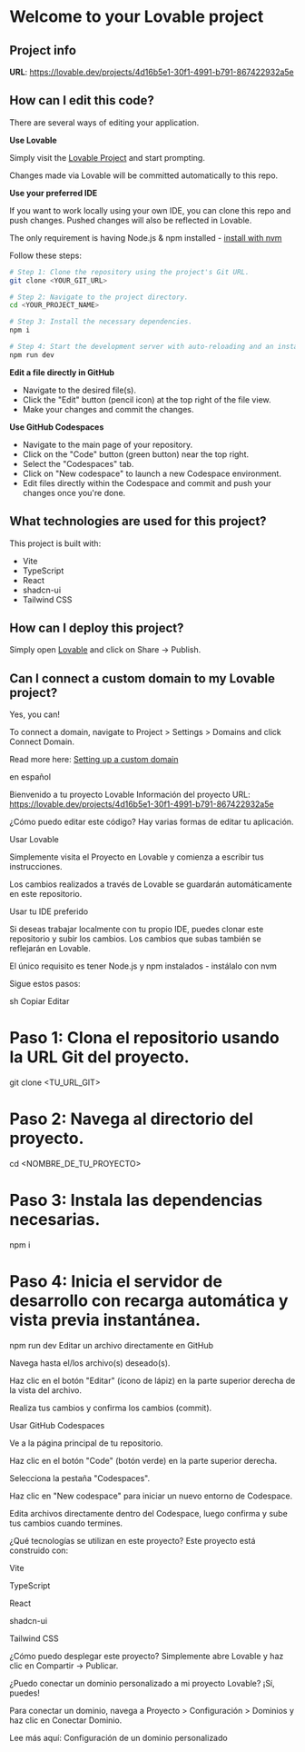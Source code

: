# Welcome to your Lovable project

## Project info

**URL**: https://lovable.dev/projects/4d16b5e1-30f1-4991-b791-867422932a5e

## How can I edit this code?

There are several ways of editing your application.

**Use Lovable**

Simply visit the [Lovable Project](https://lovable.dev/projects/4d16b5e1-30f1-4991-b791-867422932a5e) and start prompting.

Changes made via Lovable will be committed automatically to this repo.

**Use your preferred IDE**

If you want to work locally using your own IDE, you can clone this repo and push changes. Pushed changes will also be reflected in Lovable.

The only requirement is having Node.js & npm installed - [install with nvm](https://github.com/nvm-sh/nvm#installing-and-updating)

Follow these steps:

```sh
# Step 1: Clone the repository using the project's Git URL.
git clone <YOUR_GIT_URL>

# Step 2: Navigate to the project directory.
cd <YOUR_PROJECT_NAME>

# Step 3: Install the necessary dependencies.
npm i

# Step 4: Start the development server with auto-reloading and an instant preview.
npm run dev
```

**Edit a file directly in GitHub**

- Navigate to the desired file(s).
- Click the "Edit" button (pencil icon) at the top right of the file view.
- Make your changes and commit the changes.

**Use GitHub Codespaces**

- Navigate to the main page of your repository.
- Click on the "Code" button (green button) near the top right.
- Select the "Codespaces" tab.
- Click on "New codespace" to launch a new Codespace environment.
- Edit files directly within the Codespace and commit and push your changes once you're done.

## What technologies are used for this project?

This project is built with:

- Vite
- TypeScript
- React
- shadcn-ui
- Tailwind CSS

## How can I deploy this project?

Simply open [Lovable](https://lovable.dev/projects/4d16b5e1-30f1-4991-b791-867422932a5e) and click on Share -> Publish.

## Can I connect a custom domain to my Lovable project?

Yes, you can!

To connect a domain, navigate to Project > Settings > Domains and click Connect Domain.

Read more here: [Setting up a custom domain](https://docs.lovable.dev/tips-tricks/custom-domain#step-by-step-guide)

en español

Bienvenido a tu proyecto Lovable
Información del proyecto
URL: https://lovable.dev/projects/4d16b5e1-30f1-4991-b791-867422932a5e

¿Cómo puedo editar este código?
Hay varias formas de editar tu aplicación.

Usar Lovable

Simplemente visita el Proyecto en Lovable y comienza a escribir tus instrucciones.

Los cambios realizados a través de Lovable se guardarán automáticamente en este repositorio.

Usar tu IDE preferido

Si deseas trabajar localmente con tu propio IDE, puedes clonar este repositorio y subir los cambios. Los cambios que subas también se reflejarán en Lovable.

El único requisito es tener Node.js y npm instalados - instálalo con nvm

Sigue estos pasos:

sh
Copiar
Editar
# Paso 1: Clona el repositorio usando la URL Git del proyecto.
git clone <TU_URL_GIT>

# Paso 2: Navega al directorio del proyecto.
cd <NOMBRE_DE_TU_PROYECTO>

# Paso 3: Instala las dependencias necesarias.
npm i

# Paso 4: Inicia el servidor de desarrollo con recarga automática y vista previa instantánea.
npm run dev
Editar un archivo directamente en GitHub

Navega hasta el/los archivo(s) deseado(s).

Haz clic en el botón "Editar" (ícono de lápiz) en la parte superior derecha de la vista del archivo.

Realiza tus cambios y confirma los cambios (commit).

Usar GitHub Codespaces

Ve a la página principal de tu repositorio.

Haz clic en el botón "Code" (botón verde) en la parte superior derecha.

Selecciona la pestaña "Codespaces".

Haz clic en "New codespace" para iniciar un nuevo entorno de Codespace.

Edita archivos directamente dentro del Codespace, luego confirma y sube tus cambios cuando termines.

¿Qué tecnologías se utilizan en este proyecto?
Este proyecto está construido con:

Vite

TypeScript

React

shadcn-ui

Tailwind CSS

¿Cómo puedo desplegar este proyecto?
Simplemente abre Lovable y haz clic en Compartir -> Publicar.

¿Puedo conectar un dominio personalizado a mi proyecto Lovable?
¡Sí, puedes!

Para conectar un dominio, navega a Proyecto > Configuración > Dominios y haz clic en Conectar Dominio.

Lee más aquí: Configuración de un dominio personalizado